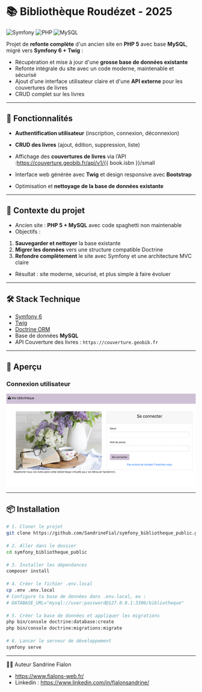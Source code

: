 # 📚 Bibliothèque Roudézet - 2025

![Symfony](https://img.shields.io/badge/Symfony-6.0-000000?logo=symfony&logoColor=white)
![PHP](https://img.shields.io/badge/PHP-8.2-777BB4?logo=php&logoColor=white)
![MySQL](https://img.shields.io/badge/MySQL-5.7-4479A1?logo=mysql&logoColor=white)

Projet de **refonte complète** d'un ancien site en **PHP 5** avec base **MySQL**, migré vers **Symfony 6 + Twig** :

- Récupération et mise à jour d'une **grosse base de données existante**
- Refonte intégrale du site avec un code moderne, maintenable et sécurisé
- Ajout d'une interface utilisateur claire et d'une **API externe** pour les couvertures de livres
- CRUD complet sur les livres

---

## 🚀 Fonctionnalités

- **Authentification utilisateur** (inscription, connexion, déconnexion)
- **CRUD des livres** (ajout, édition, suppression, liste)
- Affichage des **couvertures de livres** via l’API :https://couverture.geobib.fr/api/v1/{{ book.isbn }}/small

- Interface web générée avec **Twig** et design responsive avec **Bootstrap**
- Optimisation et **nettoyage de la base de données existante**

---

## 🔄 Contexte du projet

- Ancien site : **PHP 5 + MySQL** avec code spaghetti non maintenable
- Objectifs :

1. **Sauvegarder et nettoyer** la base existante
2. **Migrer les données** vers une structure compatible Doctrine
3. **Refondre complètement** le site avec Symfony et une architecture MVC claire

- Résultat : site moderne, sécurisé, et plus simple à faire évoluer

---

## 🛠️ Stack Technique

- [Symfony 6](https://symfony.com/)
- [Twig](https://twig.symfony.com/)
- [Doctrine ORM](https://www.doctrine-project.org/projects/orm.html)
- Base de données **MySQL**
- API Couverture des livres : `https://couverture.geobib.fr`

---

## 📸 Aperçu

### Connexion utilisateur

![Connexion utilisateur](./screenshots/login.png)

---

## 📦 Installation

```bash
# 1. Cloner le projet
git clone https://github.com/SandrineFial/symfony_bibliotheque_public.git

# 2. Aller dans le dossier
cd symfony_bibliotheque_public

# 3. Installer les dépendances
composer install

# 4. Créer le fichier .env.local
cp .env .env.local
# Configure ta base de données dans .env.local, ex :
# DATABASE_URL="mysql://user:password@127.0.0.1:3306/bibliotheque"

# 5. Créer la base de données et appliquer les migrations
php bin/console doctrine:database:create
php bin/console doctrine:migrations:migrate

# 6. Lancer le serveur de développement
symfony serve

```

---

👨‍💻 Auteur
Sandrine Fialon

- https://www.fialons-web.fr/
- Linkedin : https://www.linkedin.com/in/fialonsandrine/

